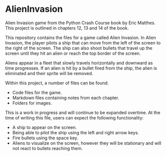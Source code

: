 # AlienInvasion
Alien Invasion game from the Python Crash Course book by Eric Matthes. This project is outlined in chapters 12, 13 and 14 of the book.

This repository contains the files for a game called Alien Invasion. In Alien Invasion, the player pilots a ship that can move from the left of the screen to the right of the screen. The ship can also shoot bullets that travel up the screen until they hit an alien or reach the top border of the screen.

Aliens appear in a fleet that slowly travels horizontally and downward as time progresses. If an alien is hit by a bullet fired from the ship, the alien is eliminated and their sprite will be removed.

Within this project, a number of files can be found.
- Code files for the game.
- Markdown files containing notes from each chapter.
- Folders for images.

This is a work in progress and will continue to be expanded overtime. At the time of writing this file, users can expect the following functionality:
- A ship to appear on the screen.
- Being able to pilot the ship using the left and right arrow keys.
- Fire bullets using the space key.
- Aliens to visualize on the screen, however they will be stationary and will not react to bullets reaching them.
